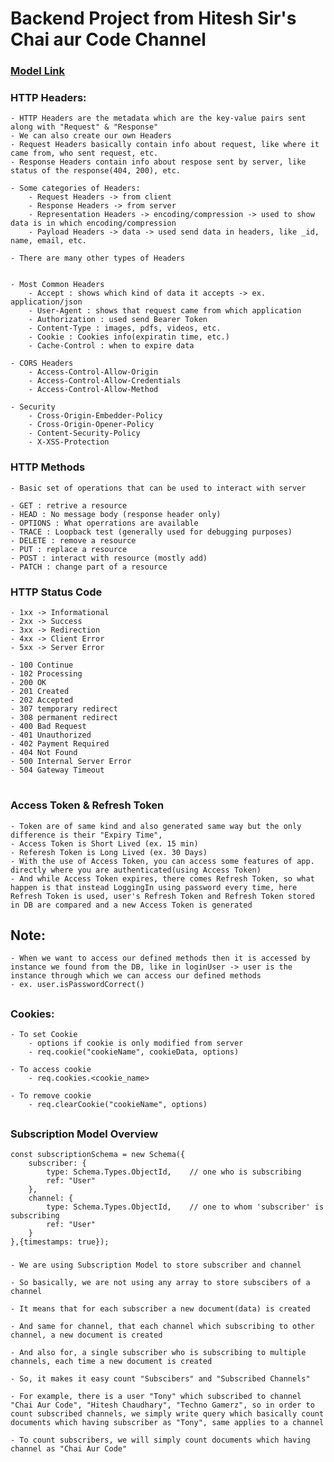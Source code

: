 # Backend Project from Hitesh Sir's Chai aur Code Channel

### [Model Link](https://app.eraser.io/workspace/YtPqZ1VogxGy1jzIDkzj)

### HTTP Headers:
    - HTTP Headers are the metadata which are the key-value pairs sent along with "Request" & "Response"
    - We can also create our own Headers
    - Request Headers basically contain info about request, like where it came from, who sent request, etc.
    - Response Headers contain info about respose sent by server, like status of the response(404, 200), etc.

    - Some categories of Headers:
        - Request Headers -> from client
        - Response Headers -> from server
        - Representation Headers -> encoding/compression -> used to show data is in which encoding/compression
        - Payload Headers -> data -> used send data in headers, like _id, name, email, etc.

    - There are many other types of Headers


    - Most Common Headers
        - Accept : shows which kind of data it accepts -> ex. application/json
        - User-Agent : shows that request came from which application
        - Authorization : used send Bearer Token
        - Content-Type : images, pdfs, videos, etc.
        - Cookie : Cookies info(expiratin time, etc.)
        - Cache-Control : when to expire data

    - CORS Headers
        - Access-Control-Allow-Origin
        - Access-Control-Allow-Credentials
        - Access-Control-Allow-Method

    - Security
        - Cross-Origin-Embedder-Policy
        - Cross-Origin-Opener-Policy
        - Content-Security-Policy
        - X-XSS-Protection

### HTTP Methods
    - Basic set of operations that can be used to interact with server

    - GET : retrive a resource
    - HEAD : No message body (response header only)
    - OPTIONS : What operrations are available
    - TRACE : Loopback test (generally used for debugging purposes)
    - DELETE : remove a resource
    - PUT : replace a resource
    - POST : interact with resource (mostly add)
    - PATCH : change part of a resource

### HTTP Status Code
    - 1xx -> Informational
    - 2xx -> Success
    - 3xx -> Redirection
    - 4xx -> Client Error
    - 5xx -> Server Error

    - 100 Continue
    - 102 Processing
    - 200 OK
    - 201 Created
    - 202 Accepted
    - 307 temporary redirect
    - 308 permanent redirect
    - 400 Bad Request
    - 401 Unauthorized
    - 402 Payment Required
    - 404 Not Found
    - 500 Internal Server Error
    - 504 Gateway Timeout

#

### Access Token & Refresh Token
    - Token are of same kind and also generated same way but the only difference is their "Expiry Time",
    - Access Token is Short Lived (ex. 15 min)
    - Referesh Token is Long Lived (ex. 30 Days)
    - With the use of Access Token, you can access some features of app. directly where you are authenticated(using Access Token)
    - And while Access Token expires, there comes Refresh Token, so what happen is that instead LoggingIn using password every time, here Refresh Token is used, user's Refresh Token and Refresh Token stored in DB are compared and a new Access Token is generated


## Note:
    - When we want to access our defined methods then it is accessed by instance we found from the DB, like in loginUser -> user is the instance through which we can access our defined methods
    - ex. user.isPasswordCorrect()

##
### Cookies:
    - To set Cookie
        - options if cookie is only modified from server
        - req.cookie("cookieName", cookieData, options)

    - To access cookie
        - req.cookies.<cookie_name>

    - To remove cookie
        - req.clearCookie("cookieName", options)

##
### Subscription Model Overview
    const subscriptionSchema = new Schema({
        subscriber: {
            type: Schema.Types.ObjectId,    // one who is subscribing
            ref: "User"
        },
        channel: {
            type: Schema.Types.ObjectId,    // one to whom 'subscriber' is subscribing
            ref: "User"
        }
    },{timestamps: true});
###
    - We are using Subscription Model to store subscriber and channel

    - So basically, we are not using any array to store subscibers of a channel

    - It means that for each subscriber a new document(data) is created
    
    - And same for channel, that each channel which subscribing to other channel, a new document is created
    
    - And also for, a single subscriber who is subscribing to multiple channels, each time a new document is created
    
    - So, it makes it easy count "Subscibers" and "Subscribed Channels"

    - For example, there is a user "Tony" which subscribed to channel "Chai Aur Code", "Hitesh Chaudhary", "Techno Gamerz", so in order to count subscribed channels, we simply write query which basically count documents which having subscriber as "Tony", same applies to a channel

    - To count subscribers, we will simply count documents which having channel as "Chai Aur Code"